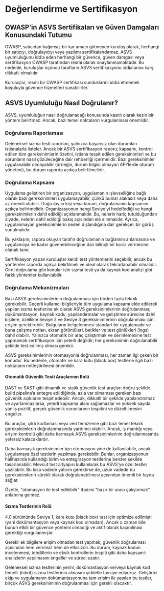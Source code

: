 # Değerlendirme ve Sertifikasyon

## OWASP’in ASVS Sertifikaları ve Güven Damgaları Konusundaki Tutumu

OWASP, satıcıdan bağımsız bir kar amacı gütmeyen kuruluş olarak, herhangi bir satıcıyı, doğrulayıcıyı veya yazılımı sertifikalandırmaz. ASVS uyumluluğunu iddia eden herhangi bir güvence, güven damgası veya sertifikasyon OWASP tarafından resmi olarak onaylanmamaktadır. Bu nedenle, kuruluşlar üçüncü tarafların ASVS sertifikasyonu iddialarına karşı dikkatli olmalıdır.

Kuruluşlar, resmi bir OWASP sertifikası sunduklarını iddia etmemek koşuluyla güvence hizmetleri sunabilirler.

## ASVS Uyumluluğu Nasıl Doğrulanır?

ASVS, uyumluluğun nasıl doğrulanacağı konusunda kasıtlı olarak kesin bir yöntem belirtmez. Ancak, bazı temel noktaların vurgulanması önemlidir.

### Doğrulama Raporlaması

Geleneksel sızma testi raporları, yalnızca başarısız olan durumları istisnalarla listeler. Ancak bir ASVS sertifikasyon raporu; kapsamı, kontrol edilen tüm gereksinimlerin özetini, istisna tespit edilen gereksinimleri ve bu sorunların nasıl çözüleceğine dair rehberliği içermelidir. Bazı gereksinimler uygulanabilir olmayabilir (örneğin, durum bilgisi olmayan API'lerde oturum yönetimi), bu durum raporda açıkça belirtilmelidir.

### Doğrulama Kapsamı

Uygulama geliştiren bir organizasyon, uygulamanın işlevselliğine bağlı olarak bazı gereksinimleri uygulamayabilir, çünkü bunlar alakasız veya daha az önemli olabilir. Doğrulayıcı kişi veya kurum, doğrulamanın kapsamını açıkça belirtmelidir. Organizasyonun hangi Seviye’yi hedeflediği ve hangi gereksinimlerin dahil edildiği açıklanmalıdır. Bu, nelerin hariç tutulduğundan ziyade, nelerin dahil edildiği bakış açısından ele alınmalıdır. Ayrıca, uygulanmayan gereksinimlerin neden dışlandığına dair gerekçeli bir görüş sunulmalıdır.

Bu yaklaşım, raporu okuyan tarafın doğrulamanın bağlamını anlamasına ve uygulamaya ne kadar güvenebileceğine dair bilinçli bir karar vermesine olanak tanır.

Sertifikasyon yapan kuruluşlar kendi test yöntemlerini seçebilir, ancak bu yöntemler raporda açıkça belirtilmeli ve ideal olarak tekrarlanabilir olmalıdır. Girdi doğrulama gibi konular için sızma testi ya da kaynak kod analizi gibi farklı yöntemler kullanılabilir.

### Doğrulama Mekanizmaları

Bazı ASVS gereksinimlerinin doğrulanması için birden fazla teknik gerekebilir. Geçerli kullanıcı bilgileriyle tüm uygulama kapsamı elde edilerek yapılan sızma testlerine ek olarak ASVS gereksinimlerinin doğrulanması; dokümantasyon, kaynak kodu, yapılandırmalar ve geliştirme sürecine dahil kişilere, özellikle Seviye 2 ve Seviye 3 gereksinimlerinin doğrulanması için erişim gerektirebilir. Bulguların belgelenmesi standart bir uygulamadır ve buna çalışma notları, ekran görüntüleri, betikler ve test günlükleri (logs) dahil olabilir. Yalnızca otomatik bir araç çalıştırmak ve derinlemesine test yapmamak sertifikasyon için yeterli değildir; her gereksinimin doğrulanabilir şekilde test edilmiş olması gerekir.

ASVS gereksinimlerinin otomasyonla doğrulanması, her zaman ilgi çeken bir konudur. Bu nedenle, otomatik ve kara kutu (black box) testlerle ilgili bazı noktaların netleştirilmesi önemlidir.

#### Otomatik Güvenlik Testi Araçlarının Rolü

DAST ve SAST gibi dinamik ve statik güvenlik test araçları doğru şekilde build pipeline’a entegre edildiğinde, asla var olmaması gereken bazı güvenlik açıklarını tespit edebilir. Ancak, dikkatli bir şekilde yapılandırılmaz ve ayarlanmazlarsa, yeterli kapsama alanı sağlamazlar ve yüksek sayıda yanlış pozitif, gerçek güvenlik sorunlarının tespitini ve düzeltilmesini engeller.

Bu araçlar, çıktı kodlaması veya veri temizleme gibi bazı temel teknik gereksinimlerin doğrulanmasında yardımcı olabilir. Ancak, iş mantığı veya erişim kontrolü gibi daha karmaşık ASVS gereksinimlerinin doğrulanmasında yetersiz kalacaklardır.

Daha karmaşık gereksinimler için otomasyon yine de kullanılabilir, ancak uygulamaya özel testlerin yazılması gerekebilir. Bunlar, organizasyonun halihazırda kullandığı birim ve entegrasyon testlerine benzer şekilde tasarlanabilir. Mevcut test altyapısı kullanılarak bu ASVS'ye özel testler yazılabilir. Bu kısa vadede yatırım gerektirse de, uzun vadede bu gereksinimlerin sürekli olarak doğrulanabilmesi açısından önemli bir fayda sağlar.

Özetle, "otomasyon ile test edilebilir" ifadesi "hazır bir aracı çalıştırmak" anlamına gelmez.

#### Sızma Testlerinin Rolü

4.0 sürümünde Seviye 1, kara kutu (black box) test için optimize edilmişti (yani dokümantasyon veya kaynak kod olmadan). Ancak o zaman bile bunun etkili bir güvence yöntemi olmadığı ve aktif olarak kaçınılması gerektiği vurgulanmıştır.

Gerekli ek bilgilere erişim olmadan test yapmak, güvenlik doğrulaması açısından hem verimsiz hem de etkisizdir. Bu durum, kaynak kodun incelenmesi, tehditlerin ve eksik kontrollerin tespiti gibi daha kapsamlı analizlerin yapılmasını engeller ve süreci uzatır.

Geleneksel sızma testlerinin yerini, dokümantasyon ve/veya kaynak kod temelli (hibrit) sızma testlerinin almasını şiddetle tavsiye ediyoruz. Geliştirici ekip ve uygulamanın dokümantasyonuna tam erişim ile yapılan bu testler, birçok ASVS gereksiniminin doğrulanması için gerekli olacaktır.
